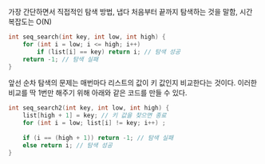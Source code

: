가장 간단하면서 직접적인 탐색 방법, 냅다 처음부터 끝까지 탐색하는 것을 말함, 시간 복잡도는 O(N)

``` cpp
int seq_search(int key, int low, int high) {
	for (int i = low; i <= high; i++) 
		if (list[i] == key) return i; // 탐색 성공 
	return -1; // 탐색 실패 
}
```

앞선 순차 탐색의 문제는 매번마다 리스트의 값이 키 값인지 비교한다는 것이다. 이러한 비교를 딱 1번만 해주기 위해 아래와 같은 코드를 만들 수 있다.

``` cpp
int seq_search2(int key, int low, int high) { 
	list[high + 1] = key; // 키 값을 찾으면 종료 
	for (int i = low; list[i] != key; i++) ; 
	
	if (i == (high + 1)) return -1; // 탐색 실패 
	else return i; // 탐색 성공 
}
```

